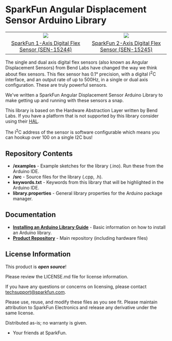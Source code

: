 SparkFun Angular Displacement Sensor Arduino Library
===========================================================

<table class="table table-hover table-striped table-bordered">
  <tr align="center">
   <td><a href="https://www.sparkfun.com/products/15244"><img src="https://cdn.sparkfun.com/assets/parts/1/1/9/2/5/14072-SparkFun_16x2_SerLCD_-_Black_on_RGB_3.3V-01.jpg"></a></td>
   <td><a href="https://www.sparkfun.com/products/15245"><img src="https://cdn.sparkfun.com/assets/parts/1/1/9/2/6/14073-SparkFun_16x2_SerLCD_-_RGB_on_Black_3.3V-01.jpg"></a></td>
  </tr>
  <tr align="center">
    <td><a href="https://www.sparkfun.com/products/15244">SparkFun 1-Axis Digital Flex Sensor (SEN-15244)</a></td>
    <td><a href="https://www.sparkfun.com/products/15245">SparkFun 2-Axis Digital Flex Sensor (SEN-15245)</a></td>
  </tr>
</table>

The single and dual axis digital flex sensors (also known as Angular Displacement Sensors) from Bend Labs have changed the way we think about flex sensors. This flex sensor has 0.1° precision, with a digital I<sup>2</sup>C interface, and an output rate of up to 500Hz, in a single or dual axis configuration. These are truly powerful sensors.

We've written a SparkFun Angular Displacement Sensor Arduino Library to make getting up and running with these sensors a snap. 

This library is based on the Hardware Abstraction Layer written by Bend Labs. If you have a platform that is not supported by this library consider using their [HAL](https://github.com/bendlabs).

The I<sup>2</sup>C address of the sensor is software configurable which means you can hookup over 100 on a single I2C bus!

Repository Contents
-------------------

* **/examples** - Example sketches for the library (.ino). Run these from the Arduino IDE. 
* **/src** - Source files for the library (.cpp, .h).
* **keywords.txt** - Keywords from this library that will be highlighted in the Arduino IDE. 
* **library.properties** - General library properties for the Arduino package manager. 

Documentation
--------------
* **[Installing an Arduino Library Guide](https://learn.sparkfun.com/tutorials/installing-an-arduino-library)** - Basic information on how to install an Arduino library.
* **[Product Repository](https://github.com/sparkfun/Qwiic_Twist)** - Main repository (including hardware files)

License Information
-------------------

This product is _**open source**_! 

Please review the LICENSE.md file for license information. 

If you have any questions or concerns on licensing, please contact techsupport@sparkfun.com.

Please use, reuse, and modify these files as you see fit. Please maintain attribution to SparkFun Electronics and release any derivative under the same license.

Distributed as-is; no warranty is given.

- Your friends at SparkFun.

